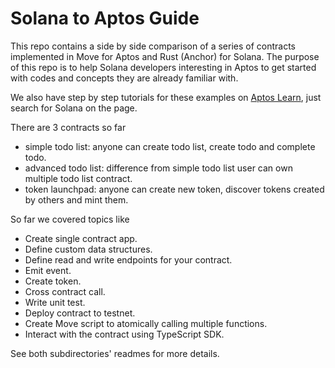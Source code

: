 # Solana to Aptos Guide

This repo contains a side by side comparison of a series of contracts implemented in Move for Aptos and Rust (Anchor) for Solana. The purpose of this repo is to help Solana developers interesting in Aptos to get started with codes and concepts they are already familiar with.

We also have step by step tutorials for these examples on [Aptos Learn](https://learn.aptoslabs.com/examples), just search for Solana on the page.

There are 3 contracts so far

- simple todo list: anyone can create todo list, create todo and complete todo.
- advanced todo list: difference from simple todo list user can own multiple todo list contract.
- token launchpad: anyone can create new token, discover tokens created by others and mint them.

So far we covered topics like

- Create single contract app.
- Define custom data structures.
- Define read and write endpoints for your contract.
- Emit event.
- Create token.
- Cross contract call.
- Write unit test.
- Deploy contract to testnet.
- Create Move script to atomically calling multiple functions.
- Interact with the contract using TypeScript SDK.

See both subdirectories' readmes for more details.
